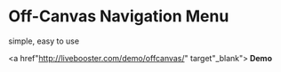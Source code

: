 Off-Canvas Navigation Menu
=====================

simple, easy to use

<a href"http://livebooster.com/demo/offcanvas/" target"_blank"><strong> Demo </strong> </a>

